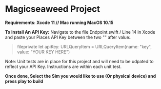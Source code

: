 # Magicseaweed Project

**Requirements: Xcode 11 // Mac running MacOS 10.15**

**To Install An API Key:**
Navigate to the file Endpoint.swift / Line 14 in Xcode and paste your Places API Key between the two "" after value:.

> fileprivate let apiKey: URLQueryItem = URLQueryItem(name: "key", value: "YOUR KEY HERE")

Note: Unit tests are in place for this project and will need to be udpated to reflect your API Key. Instructions are within each unit test.

**Once done, Select the Sim you would like to use (Or physical device) and press play to build**
